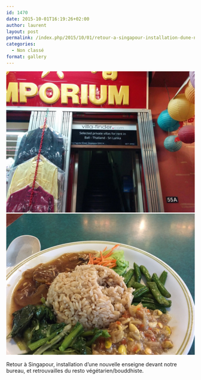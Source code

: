 ```yaml
---
id: 1470
date: 2015-10-01T16:19:26+02:00
author: laurent
layout: post
permalink: /index.php/2015/10/01/retour-a-singapour-installation-dune-nouvelle/
categories:
  - Non classé
format: gallery
---
```

<img src="/images/2015/10/tumblr_nvjuoeSRsh1uuvt0bo1_1280.jpg" />
<img src="/images/2015/10/tumblr_nvjuoeSRsh1uuvt0bo2_1280.jpg" />

Retour à Singapour, installation d&rsquo;une nouvelle enseigne devant notre bureau, et retrouvailles du resto végétarien/bouddhiste.